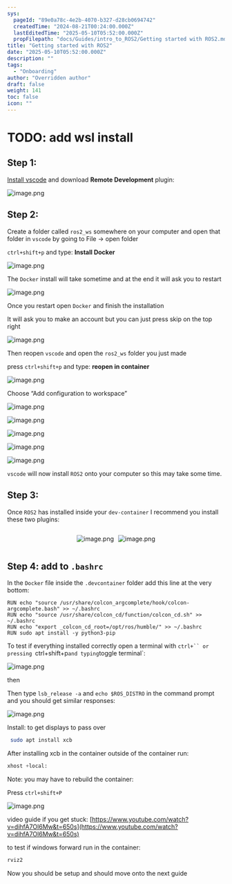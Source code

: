 ```yaml
---
sys:
  pageId: "89e0a78c-4e2b-4070-b327-d28cb0694742"
  createdTime: "2024-08-21T00:24:00.000Z"
  lastEditedTime: "2025-05-10T05:52:00.000Z"
  propFilepath: "docs/Guides/intro_to_ROS2/Getting started with ROS2.md"
title: "Getting started with ROS2"
date: "2025-05-10T05:52:00.000Z"
description: ""
tags:
  - "Onboarding"
author: "Overridden author"
draft: false
weight: 141
toc: false
icon: ""
---
```


# TODO: add wsl install

## Step 1:

[Install vscode](https://code.visualstudio.com/download) and download **Remote Development** plugin:

![image.png](https://prod-files-secure.s3.us-west-2.amazonaws.com/d518164a-d88e-44d1-a4ee-3adb3bd8bce0/efb52993-1881-4a40-b95e-6f020334f022/image.png?X-Amz-Algorithm=AWS4-HMAC-SHA256&X-Amz-Content-Sha256=UNSIGNED-PAYLOAD&X-Amz-Credential=ASIAZI2LB4665XNDFMQI%2F20250717%2Fus-west-2%2Fs3%2Faws4_request&X-Amz-Date=20250717T181317Z&X-Amz-Expires=3600&X-Amz-Security-Token=IQoJb3JpZ2luX2VjEGIaCXVzLXdlc3QtMiJHMEUCIQCI8qd%2Bpl%2FjyMCKX7M7L79YNRK9qJc%2BY7xZy6m9bQbuTAIgRVgctH43Kz0F76bvIHnCj33JD7D5VDNZh4neBgCAjGgq%2FwMIexAAGgw2Mzc0MjMxODM4MDUiDOmhTteJrjIT36tKBCrcAyqn9%2FUYOfsfA9ZSadVfHnsIMxYmqkb3wykGQWGiF59KmNhqErogjYyz%2B3bXO%2FHV8y%2FxkUHWvGg8mHSz0C%2FAZycihaUUk9I76I8vPUHan4hyPa2vkylw0%2B7nd%2FgluIfUQPZSxJl%2BfjtAolWUnI46os5i29e1BbNpURs1sKnhgOHCaIjoqzxte%2FZWPNlu0c3Lxt9POWncYxrE5y52x3yStoU6ryHIAAyxZvDPidZ9Ha3LFUYU%2BD19wzb6zgff5X5Wpe5cRD4jU0Bu0qt4j9SXDhYWOfif5qLsZbJ5R64UmXQs1doKFJL%2FKrKh1ZxQeopqgshDTouIT9Jf%2Fl78JSXPhBqnUinYTrrU%2BqsOlM%2FMzgJeaUUepMSztfUwD5zMZA%2Bt2YweOTvq%2BW5neGrz2J1Qxz3f08pPEDGgWU83RzlxR68ZYByTQ9Vc%2B4jI7%2FoUMT1ljUuo9Om31r8sVSaEjIln6QevB%2B7uiJSgI6KmodueKYTxo3mRsuv2Do%2BlRUrEF67WtKDlziqjR%2FgKcrfM3BqaRW7xG%2Fviqjelk7pBFFH%2F7FuvY4jJH%2FRisF1XyHMCb9mfqnWDa6w2iOPrHyQ1S%2BNJcT5CWBBu%2F1r8Q8GkPmuruzaPmZr0ZMuhku%2FjCKZbMMjm5MMGOqUBgC2Im9Sp%2FPBGecOSU9Y6KFLNLth%2FzDd55G2xHVe%2BPTYyBsk84EeyrH5NAiFfYwnmv4KyDzwrf7ZFuXS62LPlFSY3%2BI54aSSm1nY7w1h3u4HlqJeIfyXyG499mG9YQf%2BzD01vxf%2Bll8y%2B4Ut0YhwpbJsZSAQLblE8sZatVy9EDh%2FLWJwvgTa3aEeShB%2Ft4BX154mjNr1gDzxCnmCCGNFBwsqTXWMm&X-Amz-Signature=a7f614eed0c244cdc7cd5b6a73e6727a11bd7fe279c0dd390c5d643a6e10f8a7&X-Amz-SignedHeaders=host&x-amz-checksum-mode=ENABLED&x-id=GetObject)

## Step 2:

Create a folder called `ros2_ws` somewhere on your computer and open that folder in `vscode` by going to File → open folder 

`ctrl+shift+p` and type: **Install Docker**

![image.png](https://prod-files-secure.s3.us-west-2.amazonaws.com/d518164a-d88e-44d1-a4ee-3adb3bd8bce0/2269dc0e-1cd5-47ff-bceb-c04ad9b2eab0/image.png?X-Amz-Algorithm=AWS4-HMAC-SHA256&X-Amz-Content-Sha256=UNSIGNED-PAYLOAD&X-Amz-Credential=ASIAZI2LB4665XNDFMQI%2F20250717%2Fus-west-2%2Fs3%2Faws4_request&X-Amz-Date=20250717T181317Z&X-Amz-Expires=3600&X-Amz-Security-Token=IQoJb3JpZ2luX2VjEGIaCXVzLXdlc3QtMiJHMEUCIQCI8qd%2Bpl%2FjyMCKX7M7L79YNRK9qJc%2BY7xZy6m9bQbuTAIgRVgctH43Kz0F76bvIHnCj33JD7D5VDNZh4neBgCAjGgq%2FwMIexAAGgw2Mzc0MjMxODM4MDUiDOmhTteJrjIT36tKBCrcAyqn9%2FUYOfsfA9ZSadVfHnsIMxYmqkb3wykGQWGiF59KmNhqErogjYyz%2B3bXO%2FHV8y%2FxkUHWvGg8mHSz0C%2FAZycihaUUk9I76I8vPUHan4hyPa2vkylw0%2B7nd%2FgluIfUQPZSxJl%2BfjtAolWUnI46os5i29e1BbNpURs1sKnhgOHCaIjoqzxte%2FZWPNlu0c3Lxt9POWncYxrE5y52x3yStoU6ryHIAAyxZvDPidZ9Ha3LFUYU%2BD19wzb6zgff5X5Wpe5cRD4jU0Bu0qt4j9SXDhYWOfif5qLsZbJ5R64UmXQs1doKFJL%2FKrKh1ZxQeopqgshDTouIT9Jf%2Fl78JSXPhBqnUinYTrrU%2BqsOlM%2FMzgJeaUUepMSztfUwD5zMZA%2Bt2YweOTvq%2BW5neGrz2J1Qxz3f08pPEDGgWU83RzlxR68ZYByTQ9Vc%2B4jI7%2FoUMT1ljUuo9Om31r8sVSaEjIln6QevB%2B7uiJSgI6KmodueKYTxo3mRsuv2Do%2BlRUrEF67WtKDlziqjR%2FgKcrfM3BqaRW7xG%2Fviqjelk7pBFFH%2F7FuvY4jJH%2FRisF1XyHMCb9mfqnWDa6w2iOPrHyQ1S%2BNJcT5CWBBu%2F1r8Q8GkPmuruzaPmZr0ZMuhku%2FjCKZbMMjm5MMGOqUBgC2Im9Sp%2FPBGecOSU9Y6KFLNLth%2FzDd55G2xHVe%2BPTYyBsk84EeyrH5NAiFfYwnmv4KyDzwrf7ZFuXS62LPlFSY3%2BI54aSSm1nY7w1h3u4HlqJeIfyXyG499mG9YQf%2BzD01vxf%2Bll8y%2B4Ut0YhwpbJsZSAQLblE8sZatVy9EDh%2FLWJwvgTa3aEeShB%2Ft4BX154mjNr1gDzxCnmCCGNFBwsqTXWMm&X-Amz-Signature=e39e36660741f84938e15a012bce4339d09dfa4f727b090a94e97db47984691f&X-Amz-SignedHeaders=host&x-amz-checksum-mode=ENABLED&x-id=GetObject)

The `Docker` install will take sometime and at the end it will ask you to restart

![image.png](https://prod-files-secure.s3.us-west-2.amazonaws.com/d518164a-d88e-44d1-a4ee-3adb3bd8bce0/ed233f78-be33-4b1f-b89c-9c346c0e961e/image.png?X-Amz-Algorithm=AWS4-HMAC-SHA256&X-Amz-Content-Sha256=UNSIGNED-PAYLOAD&X-Amz-Credential=ASIAZI2LB4665XNDFMQI%2F20250717%2Fus-west-2%2Fs3%2Faws4_request&X-Amz-Date=20250717T181317Z&X-Amz-Expires=3600&X-Amz-Security-Token=IQoJb3JpZ2luX2VjEGIaCXVzLXdlc3QtMiJHMEUCIQCI8qd%2Bpl%2FjyMCKX7M7L79YNRK9qJc%2BY7xZy6m9bQbuTAIgRVgctH43Kz0F76bvIHnCj33JD7D5VDNZh4neBgCAjGgq%2FwMIexAAGgw2Mzc0MjMxODM4MDUiDOmhTteJrjIT36tKBCrcAyqn9%2FUYOfsfA9ZSadVfHnsIMxYmqkb3wykGQWGiF59KmNhqErogjYyz%2B3bXO%2FHV8y%2FxkUHWvGg8mHSz0C%2FAZycihaUUk9I76I8vPUHan4hyPa2vkylw0%2B7nd%2FgluIfUQPZSxJl%2BfjtAolWUnI46os5i29e1BbNpURs1sKnhgOHCaIjoqzxte%2FZWPNlu0c3Lxt9POWncYxrE5y52x3yStoU6ryHIAAyxZvDPidZ9Ha3LFUYU%2BD19wzb6zgff5X5Wpe5cRD4jU0Bu0qt4j9SXDhYWOfif5qLsZbJ5R64UmXQs1doKFJL%2FKrKh1ZxQeopqgshDTouIT9Jf%2Fl78JSXPhBqnUinYTrrU%2BqsOlM%2FMzgJeaUUepMSztfUwD5zMZA%2Bt2YweOTvq%2BW5neGrz2J1Qxz3f08pPEDGgWU83RzlxR68ZYByTQ9Vc%2B4jI7%2FoUMT1ljUuo9Om31r8sVSaEjIln6QevB%2B7uiJSgI6KmodueKYTxo3mRsuv2Do%2BlRUrEF67WtKDlziqjR%2FgKcrfM3BqaRW7xG%2Fviqjelk7pBFFH%2F7FuvY4jJH%2FRisF1XyHMCb9mfqnWDa6w2iOPrHyQ1S%2BNJcT5CWBBu%2F1r8Q8GkPmuruzaPmZr0ZMuhku%2FjCKZbMMjm5MMGOqUBgC2Im9Sp%2FPBGecOSU9Y6KFLNLth%2FzDd55G2xHVe%2BPTYyBsk84EeyrH5NAiFfYwnmv4KyDzwrf7ZFuXS62LPlFSY3%2BI54aSSm1nY7w1h3u4HlqJeIfyXyG499mG9YQf%2BzD01vxf%2Bll8y%2B4Ut0YhwpbJsZSAQLblE8sZatVy9EDh%2FLWJwvgTa3aEeShB%2Ft4BX154mjNr1gDzxCnmCCGNFBwsqTXWMm&X-Amz-Signature=58637ac7b4bf9481706a7623c56a441afa3297a9b91fed437271fadc6478d00a&X-Amz-SignedHeaders=host&x-amz-checksum-mode=ENABLED&x-id=GetObject)

Once you restart open `Docker` and finish the installation

It will ask you to make an account but you can just press skip on the top right

![image.png](https://prod-files-secure.s3.us-west-2.amazonaws.com/d518164a-d88e-44d1-a4ee-3adb3bd8bce0/21010ad9-1659-4fd9-9f59-9932a09b2a3d/image.png?X-Amz-Algorithm=AWS4-HMAC-SHA256&X-Amz-Content-Sha256=UNSIGNED-PAYLOAD&X-Amz-Credential=ASIAZI2LB4665XNDFMQI%2F20250717%2Fus-west-2%2Fs3%2Faws4_request&X-Amz-Date=20250717T181318Z&X-Amz-Expires=3600&X-Amz-Security-Token=IQoJb3JpZ2luX2VjEGIaCXVzLXdlc3QtMiJHMEUCIQCI8qd%2Bpl%2FjyMCKX7M7L79YNRK9qJc%2BY7xZy6m9bQbuTAIgRVgctH43Kz0F76bvIHnCj33JD7D5VDNZh4neBgCAjGgq%2FwMIexAAGgw2Mzc0MjMxODM4MDUiDOmhTteJrjIT36tKBCrcAyqn9%2FUYOfsfA9ZSadVfHnsIMxYmqkb3wykGQWGiF59KmNhqErogjYyz%2B3bXO%2FHV8y%2FxkUHWvGg8mHSz0C%2FAZycihaUUk9I76I8vPUHan4hyPa2vkylw0%2B7nd%2FgluIfUQPZSxJl%2BfjtAolWUnI46os5i29e1BbNpURs1sKnhgOHCaIjoqzxte%2FZWPNlu0c3Lxt9POWncYxrE5y52x3yStoU6ryHIAAyxZvDPidZ9Ha3LFUYU%2BD19wzb6zgff5X5Wpe5cRD4jU0Bu0qt4j9SXDhYWOfif5qLsZbJ5R64UmXQs1doKFJL%2FKrKh1ZxQeopqgshDTouIT9Jf%2Fl78JSXPhBqnUinYTrrU%2BqsOlM%2FMzgJeaUUepMSztfUwD5zMZA%2Bt2YweOTvq%2BW5neGrz2J1Qxz3f08pPEDGgWU83RzlxR68ZYByTQ9Vc%2B4jI7%2FoUMT1ljUuo9Om31r8sVSaEjIln6QevB%2B7uiJSgI6KmodueKYTxo3mRsuv2Do%2BlRUrEF67WtKDlziqjR%2FgKcrfM3BqaRW7xG%2Fviqjelk7pBFFH%2F7FuvY4jJH%2FRisF1XyHMCb9mfqnWDa6w2iOPrHyQ1S%2BNJcT5CWBBu%2F1r8Q8GkPmuruzaPmZr0ZMuhku%2FjCKZbMMjm5MMGOqUBgC2Im9Sp%2FPBGecOSU9Y6KFLNLth%2FzDd55G2xHVe%2BPTYyBsk84EeyrH5NAiFfYwnmv4KyDzwrf7ZFuXS62LPlFSY3%2BI54aSSm1nY7w1h3u4HlqJeIfyXyG499mG9YQf%2BzD01vxf%2Bll8y%2B4Ut0YhwpbJsZSAQLblE8sZatVy9EDh%2FLWJwvgTa3aEeShB%2Ft4BX154mjNr1gDzxCnmCCGNFBwsqTXWMm&X-Amz-Signature=8f86febb6eea29ec155360829d6652d23863fce8c18d5dc05d9e5fc65dcadbbd&X-Amz-SignedHeaders=host&x-amz-checksum-mode=ENABLED&x-id=GetObject)

Then reopen `vscode` and open the `ros2_ws` folder you just made

press `ctrl+shift+p` and type: **reopen in container**

![image.png](https://prod-files-secure.s3.us-west-2.amazonaws.com/d518164a-d88e-44d1-a4ee-3adb3bd8bce0/4e93b8c2-41ad-488c-8095-c74205196118/image.png?X-Amz-Algorithm=AWS4-HMAC-SHA256&X-Amz-Content-Sha256=UNSIGNED-PAYLOAD&X-Amz-Credential=ASIAZI2LB4665XNDFMQI%2F20250717%2Fus-west-2%2Fs3%2Faws4_request&X-Amz-Date=20250717T181317Z&X-Amz-Expires=3600&X-Amz-Security-Token=IQoJb3JpZ2luX2VjEGIaCXVzLXdlc3QtMiJHMEUCIQCI8qd%2Bpl%2FjyMCKX7M7L79YNRK9qJc%2BY7xZy6m9bQbuTAIgRVgctH43Kz0F76bvIHnCj33JD7D5VDNZh4neBgCAjGgq%2FwMIexAAGgw2Mzc0MjMxODM4MDUiDOmhTteJrjIT36tKBCrcAyqn9%2FUYOfsfA9ZSadVfHnsIMxYmqkb3wykGQWGiF59KmNhqErogjYyz%2B3bXO%2FHV8y%2FxkUHWvGg8mHSz0C%2FAZycihaUUk9I76I8vPUHan4hyPa2vkylw0%2B7nd%2FgluIfUQPZSxJl%2BfjtAolWUnI46os5i29e1BbNpURs1sKnhgOHCaIjoqzxte%2FZWPNlu0c3Lxt9POWncYxrE5y52x3yStoU6ryHIAAyxZvDPidZ9Ha3LFUYU%2BD19wzb6zgff5X5Wpe5cRD4jU0Bu0qt4j9SXDhYWOfif5qLsZbJ5R64UmXQs1doKFJL%2FKrKh1ZxQeopqgshDTouIT9Jf%2Fl78JSXPhBqnUinYTrrU%2BqsOlM%2FMzgJeaUUepMSztfUwD5zMZA%2Bt2YweOTvq%2BW5neGrz2J1Qxz3f08pPEDGgWU83RzlxR68ZYByTQ9Vc%2B4jI7%2FoUMT1ljUuo9Om31r8sVSaEjIln6QevB%2B7uiJSgI6KmodueKYTxo3mRsuv2Do%2BlRUrEF67WtKDlziqjR%2FgKcrfM3BqaRW7xG%2Fviqjelk7pBFFH%2F7FuvY4jJH%2FRisF1XyHMCb9mfqnWDa6w2iOPrHyQ1S%2BNJcT5CWBBu%2F1r8Q8GkPmuruzaPmZr0ZMuhku%2FjCKZbMMjm5MMGOqUBgC2Im9Sp%2FPBGecOSU9Y6KFLNLth%2FzDd55G2xHVe%2BPTYyBsk84EeyrH5NAiFfYwnmv4KyDzwrf7ZFuXS62LPlFSY3%2BI54aSSm1nY7w1h3u4HlqJeIfyXyG499mG9YQf%2BzD01vxf%2Bll8y%2B4Ut0YhwpbJsZSAQLblE8sZatVy9EDh%2FLWJwvgTa3aEeShB%2Ft4BX154mjNr1gDzxCnmCCGNFBwsqTXWMm&X-Amz-Signature=432ecfda178d709949a0cda7df9c96a3ea83f07ce7249fe6fe208bd27c6a0cc0&X-Amz-SignedHeaders=host&x-amz-checksum-mode=ENABLED&x-id=GetObject)

Choose “Add configuration to workspace”

![image.png](https://prod-files-secure.s3.us-west-2.amazonaws.com/d518164a-d88e-44d1-a4ee-3adb3bd8bce0/9560b282-5060-4989-ba37-97e7b2c22476/image.png?X-Amz-Algorithm=AWS4-HMAC-SHA256&X-Amz-Content-Sha256=UNSIGNED-PAYLOAD&X-Amz-Credential=ASIAZI2LB4665XNDFMQI%2F20250717%2Fus-west-2%2Fs3%2Faws4_request&X-Amz-Date=20250717T181318Z&X-Amz-Expires=3600&X-Amz-Security-Token=IQoJb3JpZ2luX2VjEGIaCXVzLXdlc3QtMiJHMEUCIQCI8qd%2Bpl%2FjyMCKX7M7L79YNRK9qJc%2BY7xZy6m9bQbuTAIgRVgctH43Kz0F76bvIHnCj33JD7D5VDNZh4neBgCAjGgq%2FwMIexAAGgw2Mzc0MjMxODM4MDUiDOmhTteJrjIT36tKBCrcAyqn9%2FUYOfsfA9ZSadVfHnsIMxYmqkb3wykGQWGiF59KmNhqErogjYyz%2B3bXO%2FHV8y%2FxkUHWvGg8mHSz0C%2FAZycihaUUk9I76I8vPUHan4hyPa2vkylw0%2B7nd%2FgluIfUQPZSxJl%2BfjtAolWUnI46os5i29e1BbNpURs1sKnhgOHCaIjoqzxte%2FZWPNlu0c3Lxt9POWncYxrE5y52x3yStoU6ryHIAAyxZvDPidZ9Ha3LFUYU%2BD19wzb6zgff5X5Wpe5cRD4jU0Bu0qt4j9SXDhYWOfif5qLsZbJ5R64UmXQs1doKFJL%2FKrKh1ZxQeopqgshDTouIT9Jf%2Fl78JSXPhBqnUinYTrrU%2BqsOlM%2FMzgJeaUUepMSztfUwD5zMZA%2Bt2YweOTvq%2BW5neGrz2J1Qxz3f08pPEDGgWU83RzlxR68ZYByTQ9Vc%2B4jI7%2FoUMT1ljUuo9Om31r8sVSaEjIln6QevB%2B7uiJSgI6KmodueKYTxo3mRsuv2Do%2BlRUrEF67WtKDlziqjR%2FgKcrfM3BqaRW7xG%2Fviqjelk7pBFFH%2F7FuvY4jJH%2FRisF1XyHMCb9mfqnWDa6w2iOPrHyQ1S%2BNJcT5CWBBu%2F1r8Q8GkPmuruzaPmZr0ZMuhku%2FjCKZbMMjm5MMGOqUBgC2Im9Sp%2FPBGecOSU9Y6KFLNLth%2FzDd55G2xHVe%2BPTYyBsk84EeyrH5NAiFfYwnmv4KyDzwrf7ZFuXS62LPlFSY3%2BI54aSSm1nY7w1h3u4HlqJeIfyXyG499mG9YQf%2BzD01vxf%2Bll8y%2B4Ut0YhwpbJsZSAQLblE8sZatVy9EDh%2FLWJwvgTa3aEeShB%2Ft4BX154mjNr1gDzxCnmCCGNFBwsqTXWMm&X-Amz-Signature=8bc588dbd3a76c3ebbef8647e48a0e45fbc62253a6e82ff19e4c2138cb2a1b86&X-Amz-SignedHeaders=host&x-amz-checksum-mode=ENABLED&x-id=GetObject)

![image.png](https://prod-files-secure.s3.us-west-2.amazonaws.com/d518164a-d88e-44d1-a4ee-3adb3bd8bce0/2ee63f81-886b-48e8-a553-dc6e5eac99e4/image.png?X-Amz-Algorithm=AWS4-HMAC-SHA256&X-Amz-Content-Sha256=UNSIGNED-PAYLOAD&X-Amz-Credential=ASIAZI2LB4665XNDFMQI%2F20250717%2Fus-west-2%2Fs3%2Faws4_request&X-Amz-Date=20250717T181317Z&X-Amz-Expires=3600&X-Amz-Security-Token=IQoJb3JpZ2luX2VjEGIaCXVzLXdlc3QtMiJHMEUCIQCI8qd%2Bpl%2FjyMCKX7M7L79YNRK9qJc%2BY7xZy6m9bQbuTAIgRVgctH43Kz0F76bvIHnCj33JD7D5VDNZh4neBgCAjGgq%2FwMIexAAGgw2Mzc0MjMxODM4MDUiDOmhTteJrjIT36tKBCrcAyqn9%2FUYOfsfA9ZSadVfHnsIMxYmqkb3wykGQWGiF59KmNhqErogjYyz%2B3bXO%2FHV8y%2FxkUHWvGg8mHSz0C%2FAZycihaUUk9I76I8vPUHan4hyPa2vkylw0%2B7nd%2FgluIfUQPZSxJl%2BfjtAolWUnI46os5i29e1BbNpURs1sKnhgOHCaIjoqzxte%2FZWPNlu0c3Lxt9POWncYxrE5y52x3yStoU6ryHIAAyxZvDPidZ9Ha3LFUYU%2BD19wzb6zgff5X5Wpe5cRD4jU0Bu0qt4j9SXDhYWOfif5qLsZbJ5R64UmXQs1doKFJL%2FKrKh1ZxQeopqgshDTouIT9Jf%2Fl78JSXPhBqnUinYTrrU%2BqsOlM%2FMzgJeaUUepMSztfUwD5zMZA%2Bt2YweOTvq%2BW5neGrz2J1Qxz3f08pPEDGgWU83RzlxR68ZYByTQ9Vc%2B4jI7%2FoUMT1ljUuo9Om31r8sVSaEjIln6QevB%2B7uiJSgI6KmodueKYTxo3mRsuv2Do%2BlRUrEF67WtKDlziqjR%2FgKcrfM3BqaRW7xG%2Fviqjelk7pBFFH%2F7FuvY4jJH%2FRisF1XyHMCb9mfqnWDa6w2iOPrHyQ1S%2BNJcT5CWBBu%2F1r8Q8GkPmuruzaPmZr0ZMuhku%2FjCKZbMMjm5MMGOqUBgC2Im9Sp%2FPBGecOSU9Y6KFLNLth%2FzDd55G2xHVe%2BPTYyBsk84EeyrH5NAiFfYwnmv4KyDzwrf7ZFuXS62LPlFSY3%2BI54aSSm1nY7w1h3u4HlqJeIfyXyG499mG9YQf%2BzD01vxf%2Bll8y%2B4Ut0YhwpbJsZSAQLblE8sZatVy9EDh%2FLWJwvgTa3aEeShB%2Ft4BX154mjNr1gDzxCnmCCGNFBwsqTXWMm&X-Amz-Signature=a828b066b402ef8ced0f78f09ddd65a29aad4a463af0f46a169ff9de014a3be6&X-Amz-SignedHeaders=host&x-amz-checksum-mode=ENABLED&x-id=GetObject)

![image.png](https://prod-files-secure.s3.us-west-2.amazonaws.com/d518164a-d88e-44d1-a4ee-3adb3bd8bce0/ae1580b2-b048-407e-aed9-b584224a7a04/image.png?X-Amz-Algorithm=AWS4-HMAC-SHA256&X-Amz-Content-Sha256=UNSIGNED-PAYLOAD&X-Amz-Credential=ASIAZI2LB4665XNDFMQI%2F20250717%2Fus-west-2%2Fs3%2Faws4_request&X-Amz-Date=20250717T181317Z&X-Amz-Expires=3600&X-Amz-Security-Token=IQoJb3JpZ2luX2VjEGIaCXVzLXdlc3QtMiJHMEUCIQCI8qd%2Bpl%2FjyMCKX7M7L79YNRK9qJc%2BY7xZy6m9bQbuTAIgRVgctH43Kz0F76bvIHnCj33JD7D5VDNZh4neBgCAjGgq%2FwMIexAAGgw2Mzc0MjMxODM4MDUiDOmhTteJrjIT36tKBCrcAyqn9%2FUYOfsfA9ZSadVfHnsIMxYmqkb3wykGQWGiF59KmNhqErogjYyz%2B3bXO%2FHV8y%2FxkUHWvGg8mHSz0C%2FAZycihaUUk9I76I8vPUHan4hyPa2vkylw0%2B7nd%2FgluIfUQPZSxJl%2BfjtAolWUnI46os5i29e1BbNpURs1sKnhgOHCaIjoqzxte%2FZWPNlu0c3Lxt9POWncYxrE5y52x3yStoU6ryHIAAyxZvDPidZ9Ha3LFUYU%2BD19wzb6zgff5X5Wpe5cRD4jU0Bu0qt4j9SXDhYWOfif5qLsZbJ5R64UmXQs1doKFJL%2FKrKh1ZxQeopqgshDTouIT9Jf%2Fl78JSXPhBqnUinYTrrU%2BqsOlM%2FMzgJeaUUepMSztfUwD5zMZA%2Bt2YweOTvq%2BW5neGrz2J1Qxz3f08pPEDGgWU83RzlxR68ZYByTQ9Vc%2B4jI7%2FoUMT1ljUuo9Om31r8sVSaEjIln6QevB%2B7uiJSgI6KmodueKYTxo3mRsuv2Do%2BlRUrEF67WtKDlziqjR%2FgKcrfM3BqaRW7xG%2Fviqjelk7pBFFH%2F7FuvY4jJH%2FRisF1XyHMCb9mfqnWDa6w2iOPrHyQ1S%2BNJcT5CWBBu%2F1r8Q8GkPmuruzaPmZr0ZMuhku%2FjCKZbMMjm5MMGOqUBgC2Im9Sp%2FPBGecOSU9Y6KFLNLth%2FzDd55G2xHVe%2BPTYyBsk84EeyrH5NAiFfYwnmv4KyDzwrf7ZFuXS62LPlFSY3%2BI54aSSm1nY7w1h3u4HlqJeIfyXyG499mG9YQf%2BzD01vxf%2Bll8y%2B4Ut0YhwpbJsZSAQLblE8sZatVy9EDh%2FLWJwvgTa3aEeShB%2Ft4BX154mjNr1gDzxCnmCCGNFBwsqTXWMm&X-Amz-Signature=8c460ce2ccd45e1a2a7db6f71e36ac7c8650acf723700da27c5648d339ec5e2f&X-Amz-SignedHeaders=host&x-amz-checksum-mode=ENABLED&x-id=GetObject)

![image.png](https://prod-files-secure.s3.us-west-2.amazonaws.com/d518164a-d88e-44d1-a4ee-3adb3bd8bce0/53255b28-f75e-430f-b9e3-c0ac8577e42b/image.png?X-Amz-Algorithm=AWS4-HMAC-SHA256&X-Amz-Content-Sha256=UNSIGNED-PAYLOAD&X-Amz-Credential=ASIAZI2LB4665XNDFMQI%2F20250717%2Fus-west-2%2Fs3%2Faws4_request&X-Amz-Date=20250717T181317Z&X-Amz-Expires=3600&X-Amz-Security-Token=IQoJb3JpZ2luX2VjEGIaCXVzLXdlc3QtMiJHMEUCIQCI8qd%2Bpl%2FjyMCKX7M7L79YNRK9qJc%2BY7xZy6m9bQbuTAIgRVgctH43Kz0F76bvIHnCj33JD7D5VDNZh4neBgCAjGgq%2FwMIexAAGgw2Mzc0MjMxODM4MDUiDOmhTteJrjIT36tKBCrcAyqn9%2FUYOfsfA9ZSadVfHnsIMxYmqkb3wykGQWGiF59KmNhqErogjYyz%2B3bXO%2FHV8y%2FxkUHWvGg8mHSz0C%2FAZycihaUUk9I76I8vPUHan4hyPa2vkylw0%2B7nd%2FgluIfUQPZSxJl%2BfjtAolWUnI46os5i29e1BbNpURs1sKnhgOHCaIjoqzxte%2FZWPNlu0c3Lxt9POWncYxrE5y52x3yStoU6ryHIAAyxZvDPidZ9Ha3LFUYU%2BD19wzb6zgff5X5Wpe5cRD4jU0Bu0qt4j9SXDhYWOfif5qLsZbJ5R64UmXQs1doKFJL%2FKrKh1ZxQeopqgshDTouIT9Jf%2Fl78JSXPhBqnUinYTrrU%2BqsOlM%2FMzgJeaUUepMSztfUwD5zMZA%2Bt2YweOTvq%2BW5neGrz2J1Qxz3f08pPEDGgWU83RzlxR68ZYByTQ9Vc%2B4jI7%2FoUMT1ljUuo9Om31r8sVSaEjIln6QevB%2B7uiJSgI6KmodueKYTxo3mRsuv2Do%2BlRUrEF67WtKDlziqjR%2FgKcrfM3BqaRW7xG%2Fviqjelk7pBFFH%2F7FuvY4jJH%2FRisF1XyHMCb9mfqnWDa6w2iOPrHyQ1S%2BNJcT5CWBBu%2F1r8Q8GkPmuruzaPmZr0ZMuhku%2FjCKZbMMjm5MMGOqUBgC2Im9Sp%2FPBGecOSU9Y6KFLNLth%2FzDd55G2xHVe%2BPTYyBsk84EeyrH5NAiFfYwnmv4KyDzwrf7ZFuXS62LPlFSY3%2BI54aSSm1nY7w1h3u4HlqJeIfyXyG499mG9YQf%2BzD01vxf%2Bll8y%2B4Ut0YhwpbJsZSAQLblE8sZatVy9EDh%2FLWJwvgTa3aEeShB%2Ft4BX154mjNr1gDzxCnmCCGNFBwsqTXWMm&X-Amz-Signature=d750c77ca881ead3eab48f7579a1f236b53562d2fd3bd700d80a68d57d273ff2&X-Amz-SignedHeaders=host&x-amz-checksum-mode=ENABLED&x-id=GetObject)

![image.png](https://prod-files-secure.s3.us-west-2.amazonaws.com/d518164a-d88e-44d1-a4ee-3adb3bd8bce0/7c562767-5af9-4ffb-97d1-327bcdf4ee00/image.png?X-Amz-Algorithm=AWS4-HMAC-SHA256&X-Amz-Content-Sha256=UNSIGNED-PAYLOAD&X-Amz-Credential=ASIAZI2LB4665XNDFMQI%2F20250717%2Fus-west-2%2Fs3%2Faws4_request&X-Amz-Date=20250717T181318Z&X-Amz-Expires=3600&X-Amz-Security-Token=IQoJb3JpZ2luX2VjEGIaCXVzLXdlc3QtMiJHMEUCIQCI8qd%2Bpl%2FjyMCKX7M7L79YNRK9qJc%2BY7xZy6m9bQbuTAIgRVgctH43Kz0F76bvIHnCj33JD7D5VDNZh4neBgCAjGgq%2FwMIexAAGgw2Mzc0MjMxODM4MDUiDOmhTteJrjIT36tKBCrcAyqn9%2FUYOfsfA9ZSadVfHnsIMxYmqkb3wykGQWGiF59KmNhqErogjYyz%2B3bXO%2FHV8y%2FxkUHWvGg8mHSz0C%2FAZycihaUUk9I76I8vPUHan4hyPa2vkylw0%2B7nd%2FgluIfUQPZSxJl%2BfjtAolWUnI46os5i29e1BbNpURs1sKnhgOHCaIjoqzxte%2FZWPNlu0c3Lxt9POWncYxrE5y52x3yStoU6ryHIAAyxZvDPidZ9Ha3LFUYU%2BD19wzb6zgff5X5Wpe5cRD4jU0Bu0qt4j9SXDhYWOfif5qLsZbJ5R64UmXQs1doKFJL%2FKrKh1ZxQeopqgshDTouIT9Jf%2Fl78JSXPhBqnUinYTrrU%2BqsOlM%2FMzgJeaUUepMSztfUwD5zMZA%2Bt2YweOTvq%2BW5neGrz2J1Qxz3f08pPEDGgWU83RzlxR68ZYByTQ9Vc%2B4jI7%2FoUMT1ljUuo9Om31r8sVSaEjIln6QevB%2B7uiJSgI6KmodueKYTxo3mRsuv2Do%2BlRUrEF67WtKDlziqjR%2FgKcrfM3BqaRW7xG%2Fviqjelk7pBFFH%2F7FuvY4jJH%2FRisF1XyHMCb9mfqnWDa6w2iOPrHyQ1S%2BNJcT5CWBBu%2F1r8Q8GkPmuruzaPmZr0ZMuhku%2FjCKZbMMjm5MMGOqUBgC2Im9Sp%2FPBGecOSU9Y6KFLNLth%2FzDd55G2xHVe%2BPTYyBsk84EeyrH5NAiFfYwnmv4KyDzwrf7ZFuXS62LPlFSY3%2BI54aSSm1nY7w1h3u4HlqJeIfyXyG499mG9YQf%2BzD01vxf%2Bll8y%2B4Ut0YhwpbJsZSAQLblE8sZatVy9EDh%2FLWJwvgTa3aEeShB%2Ft4BX154mjNr1gDzxCnmCCGNFBwsqTXWMm&X-Amz-Signature=f39848a5051156206bd3d915b2ca3198dd703a5ea7605079bfd5b931d50d42f7&X-Amz-SignedHeaders=host&x-amz-checksum-mode=ENABLED&x-id=GetObject)

`vscode` will now install `ROS2` onto your computer so this may take some time.

## Step 3:

Once `ROS2` has installed inside your `dev-container` I recommend you install these two plugins:

<div style="display: flex;flex-direction: row; column-gap:10px; max-width: 630px;justify-content: center;">
<div>

![image.png](https://prod-files-secure.s3.us-west-2.amazonaws.com/d518164a-d88e-44d1-a4ee-3adb3bd8bce0/3fc3d550-5a54-4ba1-ba6b-faa01cdb7369/image.png?X-Amz-Algorithm=AWS4-HMAC-SHA256&X-Amz-Content-Sha256=UNSIGNED-PAYLOAD&X-Amz-Credential=ASIAZI2LB466U7QOLNNK%2F20250717%2Fus-west-2%2Fs3%2Faws4_request&X-Amz-Date=20250717T181323Z&X-Amz-Expires=3600&X-Amz-Security-Token=IQoJb3JpZ2luX2VjEGIaCXVzLXdlc3QtMiJGMEQCIE1j5A2mtgdu%2BueIFy4OTLlXRU9ph6nm0nH7KQlSIWzpAiBLJyj4L5v275GKGzO0LR8ECk42%2Fds1V35TLGCGW1RCZyr%2FAwh7EAAaDDYzNzQyMzE4MzgwNSIMyHmvZ%2BGU6RYMmZrFKtwDwS8hFJrmF2QFnc3%2F5b5DNOSxeemBufae1HP0sP0rELtGiiKP3FY%2FOdiMOPSXVaA%2BU%2F7AXgug0OreX10KWiA5d4vQ5R%2BAtSXR%2FMCGk5y7YKYNavJOPJfYryHGH%2BpzGq8vYWuUloQm%2BRnPUbRU5AP8lPmajVN9ORCJpWtxfhycixulNP%2BSuqCEUfgrpPeyM94%2BTk3P6RvYxat%2B%2BvCnNB%2FpMutTeKHgLUF7qfPVB1GNmgxmjI5B0%2B5ha%2B1w3E0vzzCWtqySvw2zYSZS3%2BfDZa59AiRdx3gGV4eTvMHGJenyqMm2ldFFwd3yS2sD1OkCONuU2hzMPsj0F1QEa4l4IhKtTFNmD0mAqpbKDJBYtm77mhb%2BVO76Gvq1tN78G4%2FWWzsXh0C5S%2FPsGzO2GnjG%2FNZFj3BPDI0sD6llWwI62KBM%2FrY07dlkan32BIyu2k2FOkH4DnqzYL2LFQ7%2Bzb8hed25nbii2YB6wiMGovGEaLdmPkjn%2FhKLjBfuDNV1FZCHjtFQJh6pWyYFaX1tXs4MZyESy83GFD2hIE758DY50GakNMBPUbHRKnFsAVcDDX7xV9LsjzS6RnjkrRIpwLzhkTv4SqQO3kYj5H6wKQV58epwOIX%2BD13ji7CrGvJOfG4whOfkwwY6pgGBtKBG3sZ%2BLiIgW7AoePj8SC5%2BGy6LSfFgDKKLNqh%2BqQTjs%2FZWEi7T4JhR9rVn6tG4ME7sAVEbnqeD9kA%2FRu%2BuONNG056m6l%2Fg2Vylwz4Y6udIAAvveW5op%2FLmjh1XkYrw5EospHCbpa0CX2%2BzkLqF9%2F9n%2BVodm6eKq1aKq%2BQL9NvMra9%2BLhKp8cnvNFYpJ5%2Fa1ME2aRMrBF36NOIt%2FB95iHCbudJP&X-Amz-Signature=9be50ecb61b736d122781146f46814a5d46f39572c4e43229a0135fccf086567&X-Amz-SignedHeaders=host&x-amz-checksum-mode=ENABLED&x-id=GetObject)

</div>
<div>

![image.png](https://prod-files-secure.s3.us-west-2.amazonaws.com/d518164a-d88e-44d1-a4ee-3adb3bd8bce0/d994cc66-13c2-4093-a5a3-f84cf4601a82/image.png?X-Amz-Algorithm=AWS4-HMAC-SHA256&X-Amz-Content-Sha256=UNSIGNED-PAYLOAD&X-Amz-Credential=ASIAZI2LB466WEAUTBGB%2F20250717%2Fus-west-2%2Fs3%2Faws4_request&X-Amz-Date=20250717T181324Z&X-Amz-Expires=3600&X-Amz-Security-Token=IQoJb3JpZ2luX2VjEGIaCXVzLXdlc3QtMiJIMEYCIQDZSoFhmCBGe5r1f592EEeVb%2Fo%2FfklU9bXWLJjYuT9t9QIhALpfRyMOiqMW12jyt4TOiVzoJ7FbfrHlQZX%2BWCbYmzUMKv8DCHsQABoMNjM3NDIzMTgzODA1IgzuL%2F%2F%2BJKERPlE2CmIq3APQbHH1H167Gef64YzkdAnBC8SE%2Fh8kxVUY2ojc1JtulvAPzeGs8Zh6uvItpvpRKcXSFMDDngSaB%2B0He%2FoMQoYbIkNk%2FMniej0wYiOToug0MsY6aOnpDt%2BfFKaJmb56%2FOcn3JgEu82sLCyVTlPbbK7n1Et%2FWIfsurcWzO9qJwZIuB8PW0P9oCU9liKcin5j1qdWhcnWUNofBNDVAEUC1pp02bQ4IPcnq%2F1G%2BwOQ4KMUO0ZYeWsE4DEgyZKaY6OtHGj5oUFCMtAelTykXgHtvli7maZFjmiEQcfreXbTEdwnZ%2BMTbySA69Jrl7QFMWZhz48Er6YUiOAskpuY22GetM52LLok%2BiG6fvxSA1Pt9bivxCzHhRoBJZaLyuOLZUdrnY2x6LTvTMcurTNUgABsLjHbRWZ%2F2qCeZD0CEYKufaSVShXaQm%2FcVFCVvO9PL6PZH7z4sDN5nDPh2AQceUwpfkUvD%2BMxLgvT98MkQm%2Fk%2FKIJ2oOFPj8wCrMoQOuvXeS1in5khJJBRO%2BwFg4iMqJ%2Fb2NifqSN4J4arOcWCa4Zh%2BN6uq%2FP1j%2FxHbq9Z1vJ1EdJU%2F9P48rcWa2BXmVFXb3X8btdaqYZSbHAbokwNGVnFhgvzBnSZU4Fe%2B%2BBAQnuTzDv5uTDBjqkAdnBVVh6j757grpu%2F%2FPiTmPRUjC7QcMAO5W4dx7jYcpJdNpyHgrCIQXAUshmPo1Aqj%2BtbJt43s5Rsducy%2BlDd8nmzLaSWEgaoEdb7weEqK0WRjxkBydsVonD%2F8aVIUzcpdMt9HyBIdvu6bVUjRWMd4Ztx%2B0F1XAR%2BTr0qj0fH6tRJ%2B7ZQsoPuAIAKSj4f37fEJgiugwt%2Bhvi3RjRh69N18EkzizY&X-Amz-Signature=02e42cb5765a056ef377b6c7979993d8df8d1daae8f5a0b7b9943505212e9d45&X-Amz-SignedHeaders=host&x-amz-checksum-mode=ENABLED&x-id=GetObject)

</div>
</div>

## Step 4: add to `.bashrc`

In the `Docker` file inside the `.devcontainer` folder add this line at the very bottom: 

```docker
RUN echo "source /usr/share/colcon_argcomplete/hook/colcon-argcomplete.bash" >> ~/.bashrc
RUN echo "source /usr/share/colcon_cd/function/colcon_cd.sh" >> ~/.bashrc
RUN echo "export _colcon_cd_root=/opt/ros/humble/" >> ~/.bashrc
RUN sudo apt install -y python3-pip 
```

To test if everything installed correctly open a terminal with `ctrl+`` or pressing `ctrl+shift+p` and typing `toggle terminal`:

![image.png](https://prod-files-secure.s3.us-west-2.amazonaws.com/d518164a-d88e-44d1-a4ee-3adb3bd8bce0/6a4943d8-b04e-4c02-9a58-775f3384d1a5/image.png?X-Amz-Algorithm=AWS4-HMAC-SHA256&X-Amz-Content-Sha256=UNSIGNED-PAYLOAD&X-Amz-Credential=ASIAZI2LB4665XNDFMQI%2F20250717%2Fus-west-2%2Fs3%2Faws4_request&X-Amz-Date=20250717T181318Z&X-Amz-Expires=3600&X-Amz-Security-Token=IQoJb3JpZ2luX2VjEGIaCXVzLXdlc3QtMiJHMEUCIQCI8qd%2Bpl%2FjyMCKX7M7L79YNRK9qJc%2BY7xZy6m9bQbuTAIgRVgctH43Kz0F76bvIHnCj33JD7D5VDNZh4neBgCAjGgq%2FwMIexAAGgw2Mzc0MjMxODM4MDUiDOmhTteJrjIT36tKBCrcAyqn9%2FUYOfsfA9ZSadVfHnsIMxYmqkb3wykGQWGiF59KmNhqErogjYyz%2B3bXO%2FHV8y%2FxkUHWvGg8mHSz0C%2FAZycihaUUk9I76I8vPUHan4hyPa2vkylw0%2B7nd%2FgluIfUQPZSxJl%2BfjtAolWUnI46os5i29e1BbNpURs1sKnhgOHCaIjoqzxte%2FZWPNlu0c3Lxt9POWncYxrE5y52x3yStoU6ryHIAAyxZvDPidZ9Ha3LFUYU%2BD19wzb6zgff5X5Wpe5cRD4jU0Bu0qt4j9SXDhYWOfif5qLsZbJ5R64UmXQs1doKFJL%2FKrKh1ZxQeopqgshDTouIT9Jf%2Fl78JSXPhBqnUinYTrrU%2BqsOlM%2FMzgJeaUUepMSztfUwD5zMZA%2Bt2YweOTvq%2BW5neGrz2J1Qxz3f08pPEDGgWU83RzlxR68ZYByTQ9Vc%2B4jI7%2FoUMT1ljUuo9Om31r8sVSaEjIln6QevB%2B7uiJSgI6KmodueKYTxo3mRsuv2Do%2BlRUrEF67WtKDlziqjR%2FgKcrfM3BqaRW7xG%2Fviqjelk7pBFFH%2F7FuvY4jJH%2FRisF1XyHMCb9mfqnWDa6w2iOPrHyQ1S%2BNJcT5CWBBu%2F1r8Q8GkPmuruzaPmZr0ZMuhku%2FjCKZbMMjm5MMGOqUBgC2Im9Sp%2FPBGecOSU9Y6KFLNLth%2FzDd55G2xHVe%2BPTYyBsk84EeyrH5NAiFfYwnmv4KyDzwrf7ZFuXS62LPlFSY3%2BI54aSSm1nY7w1h3u4HlqJeIfyXyG499mG9YQf%2BzD01vxf%2Bll8y%2B4Ut0YhwpbJsZSAQLblE8sZatVy9EDh%2FLWJwvgTa3aEeShB%2Ft4BX154mjNr1gDzxCnmCCGNFBwsqTXWMm&X-Amz-Signature=f625953f029e068774798cf55566b51e8a8833615ac003d7eabc6ba06beaaa54&X-Amz-SignedHeaders=host&x-amz-checksum-mode=ENABLED&x-id=GetObject)

then 

Then type `lsb_release -a` and `echo $ROS_DISTRO` in the command prompt and you should get similar responses:

![image.png](https://prod-files-secure.s3.us-west-2.amazonaws.com/d518164a-d88e-44d1-a4ee-3adb3bd8bce0/3e635dec-a805-4e85-8b9e-d000e5b71a4e/image.png?X-Amz-Algorithm=AWS4-HMAC-SHA256&X-Amz-Content-Sha256=UNSIGNED-PAYLOAD&X-Amz-Credential=ASIAZI2LB4665XNDFMQI%2F20250717%2Fus-west-2%2Fs3%2Faws4_request&X-Amz-Date=20250717T181318Z&X-Amz-Expires=3600&X-Amz-Security-Token=IQoJb3JpZ2luX2VjEGIaCXVzLXdlc3QtMiJHMEUCIQCI8qd%2Bpl%2FjyMCKX7M7L79YNRK9qJc%2BY7xZy6m9bQbuTAIgRVgctH43Kz0F76bvIHnCj33JD7D5VDNZh4neBgCAjGgq%2FwMIexAAGgw2Mzc0MjMxODM4MDUiDOmhTteJrjIT36tKBCrcAyqn9%2FUYOfsfA9ZSadVfHnsIMxYmqkb3wykGQWGiF59KmNhqErogjYyz%2B3bXO%2FHV8y%2FxkUHWvGg8mHSz0C%2FAZycihaUUk9I76I8vPUHan4hyPa2vkylw0%2B7nd%2FgluIfUQPZSxJl%2BfjtAolWUnI46os5i29e1BbNpURs1sKnhgOHCaIjoqzxte%2FZWPNlu0c3Lxt9POWncYxrE5y52x3yStoU6ryHIAAyxZvDPidZ9Ha3LFUYU%2BD19wzb6zgff5X5Wpe5cRD4jU0Bu0qt4j9SXDhYWOfif5qLsZbJ5R64UmXQs1doKFJL%2FKrKh1ZxQeopqgshDTouIT9Jf%2Fl78JSXPhBqnUinYTrrU%2BqsOlM%2FMzgJeaUUepMSztfUwD5zMZA%2Bt2YweOTvq%2BW5neGrz2J1Qxz3f08pPEDGgWU83RzlxR68ZYByTQ9Vc%2B4jI7%2FoUMT1ljUuo9Om31r8sVSaEjIln6QevB%2B7uiJSgI6KmodueKYTxo3mRsuv2Do%2BlRUrEF67WtKDlziqjR%2FgKcrfM3BqaRW7xG%2Fviqjelk7pBFFH%2F7FuvY4jJH%2FRisF1XyHMCb9mfqnWDa6w2iOPrHyQ1S%2BNJcT5CWBBu%2F1r8Q8GkPmuruzaPmZr0ZMuhku%2FjCKZbMMjm5MMGOqUBgC2Im9Sp%2FPBGecOSU9Y6KFLNLth%2FzDd55G2xHVe%2BPTYyBsk84EeyrH5NAiFfYwnmv4KyDzwrf7ZFuXS62LPlFSY3%2BI54aSSm1nY7w1h3u4HlqJeIfyXyG499mG9YQf%2BzD01vxf%2Bll8y%2B4Ut0YhwpbJsZSAQLblE8sZatVy9EDh%2FLWJwvgTa3aEeShB%2Ft4BX154mjNr1gDzxCnmCCGNFBwsqTXWMm&X-Amz-Signature=e90bc4457a9a5efca70be9b6678e042589939d9274812c5281225b0953087ee6&X-Amz-SignedHeaders=host&x-amz-checksum-mode=ENABLED&x-id=GetObject)

Install:  to get displays to pass over

```bash
 sudo apt install xcb
```

After installing xcb in the container outside of the container run:

```python
xhost +local:
```

Note: you may have to rebuild the container:

Press `ctrl+shift+P`

![image.png](https://prod-files-secure.s3.us-west-2.amazonaws.com/d518164a-d88e-44d1-a4ee-3adb3bd8bce0/6c2be660-2618-4c38-9c26-53554f7a0b7b/image.png?X-Amz-Algorithm=AWS4-HMAC-SHA256&X-Amz-Content-Sha256=UNSIGNED-PAYLOAD&X-Amz-Credential=ASIAZI2LB4665XNDFMQI%2F20250717%2Fus-west-2%2Fs3%2Faws4_request&X-Amz-Date=20250717T181318Z&X-Amz-Expires=3600&X-Amz-Security-Token=IQoJb3JpZ2luX2VjEGIaCXVzLXdlc3QtMiJHMEUCIQCI8qd%2Bpl%2FjyMCKX7M7L79YNRK9qJc%2BY7xZy6m9bQbuTAIgRVgctH43Kz0F76bvIHnCj33JD7D5VDNZh4neBgCAjGgq%2FwMIexAAGgw2Mzc0MjMxODM4MDUiDOmhTteJrjIT36tKBCrcAyqn9%2FUYOfsfA9ZSadVfHnsIMxYmqkb3wykGQWGiF59KmNhqErogjYyz%2B3bXO%2FHV8y%2FxkUHWvGg8mHSz0C%2FAZycihaUUk9I76I8vPUHan4hyPa2vkylw0%2B7nd%2FgluIfUQPZSxJl%2BfjtAolWUnI46os5i29e1BbNpURs1sKnhgOHCaIjoqzxte%2FZWPNlu0c3Lxt9POWncYxrE5y52x3yStoU6ryHIAAyxZvDPidZ9Ha3LFUYU%2BD19wzb6zgff5X5Wpe5cRD4jU0Bu0qt4j9SXDhYWOfif5qLsZbJ5R64UmXQs1doKFJL%2FKrKh1ZxQeopqgshDTouIT9Jf%2Fl78JSXPhBqnUinYTrrU%2BqsOlM%2FMzgJeaUUepMSztfUwD5zMZA%2Bt2YweOTvq%2BW5neGrz2J1Qxz3f08pPEDGgWU83RzlxR68ZYByTQ9Vc%2B4jI7%2FoUMT1ljUuo9Om31r8sVSaEjIln6QevB%2B7uiJSgI6KmodueKYTxo3mRsuv2Do%2BlRUrEF67WtKDlziqjR%2FgKcrfM3BqaRW7xG%2Fviqjelk7pBFFH%2F7FuvY4jJH%2FRisF1XyHMCb9mfqnWDa6w2iOPrHyQ1S%2BNJcT5CWBBu%2F1r8Q8GkPmuruzaPmZr0ZMuhku%2FjCKZbMMjm5MMGOqUBgC2Im9Sp%2FPBGecOSU9Y6KFLNLth%2FzDd55G2xHVe%2BPTYyBsk84EeyrH5NAiFfYwnmv4KyDzwrf7ZFuXS62LPlFSY3%2BI54aSSm1nY7w1h3u4HlqJeIfyXyG499mG9YQf%2BzD01vxf%2Bll8y%2B4Ut0YhwpbJsZSAQLblE8sZatVy9EDh%2FLWJwvgTa3aEeShB%2Ft4BX154mjNr1gDzxCnmCCGNFBwsqTXWMm&X-Amz-Signature=0e0617e1629a3f23bc52f94cee19f513df735fa19b53a85c58eb91d3b7df0102&X-Amz-SignedHeaders=host&x-amz-checksum-mode=ENABLED&x-id=GetObject)

video guide if you get stuck: [https://www.youtube.com/watch?v=dihfA7Ol6Mw&t=650s](https://www.youtube.com/watch?v=dihfA7Ol6Mw&t=650s)

to test if windows forward run in the container:

```bash
rviz2
```

Now you should be setup and should move onto the next guide 
